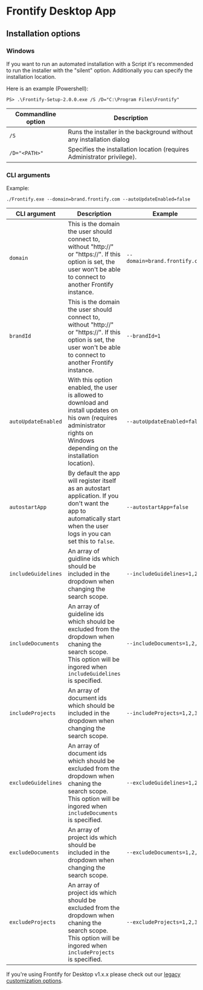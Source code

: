 # Frontify Desktop App

## Installation options

### Windows

If you want to run an automated installation with a Script it's recommended to run the installer with the "silent" option. Additionally you can specify the installation location.

Here is an example (Powershell):

```
PS> .\Frontify-Setup-2.0.0.exe /S /D="C:\Program Files\Frontify"
```

| Commandline option | Description                                                             |
| ------------------ | ----------------------------------------------------------------------- |
| `/S`               | Runs the installer in the background without any installation dialog    |
| `/D="<PATH>"`      | Specifies the installation location (requires Administrator privilege). |

### CLI arguments

Example:

```
./Frontify.exe --domain=brand.frontify.com --autoUpdateEnabled=false
```

| CLI argument        | Description                                                                                                                                                                 | Example                       |
| ------------------- | --------------------------------------------------------------------------------------------------------------------------------------------------------------------------- | ----------------------------- |
| `domain`            | This is the domain the user should connect to, without "http://" or "https://". If this option is set, the user won't be able to connect to another Frontify instance.      | `--domain=brand.frontify.com` |
| `brandId`           | This is the domain the user should connect to, without "http://" or "https://". If this option is set, the user won't be able to connect to another Frontify instance.      | `--brandId=1`                 |
| `autoUpdateEnabled` | With this option enabled, the user is allowed to download and install updates on his own (requires administrator rights on Windows depending on the installation location). | `--autoUpdateEnabled=false`   |
| `autostartApp`      | By default the app will register itself as an autostart application. If you don't want the app to automatically start when the user logs in you can set this to `false`.    | `--autostartApp=false`        |
| `includeGuidelines` | An array of guidline ids which should be included in the dropdown when changing the search scope.                                                                           | `--includeGuidelines=1,2,3`   |
| `includeDocuments`  | An array of guideline ids which should be excluded from the dropdown when chaning the search scope. This option will be ingored when `includeGuidelines` is specified.      | `--includeDocuments=1,2,3`    |
| `includeProjects`   | An array of document ids which should be included in the dropdown when changing the search scope.                                                                           | `--includeProjects=1,2,3`     |
| `excludeGuidelines` | An array of document ids which should be excluded from the dropdown when chaning the search scope. This option will be ingored when `includeDocuments` is specified.        | `--excludeGuidelines=1,2,3`   |
| `excludeDocuments`  | An array of project ids which should be included in the dropdown when changing the search scope.                                                                            | `--excludeDocuments=1,2,3`    |
| `excludeProjects`   | An array of project ids which should be excluded from the dropdown when chaning the search scope. This option will be ingored when `includeProjects` is specified.          | `--excludeProjects=1,2,3`     |

If you're using Frontify for Desktop v1.x.x please check out our [legacy customization options](legacy-customization-options.md).
